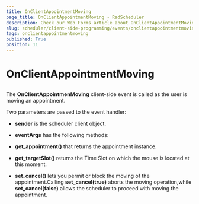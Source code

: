 ```yaml
---
title: OnClientAppointmentMoving
page_title: OnClientAppointmentMoving - RadScheduler
description: Check our Web Forms article about OnClientAppointmentMoving.
slug: scheduler/client-side-programming/events/onclientappointmentmoving
tags: onclientappointmentmoving
published: True
position: 11
---
```


# OnClientAppointmentMoving



## 

The **OnClientAppointmenMoving** client-side event is called as the user is moving an appointment.

Two parameters are passed to the event handler:

* **sender** is the scheduler client object.

* **eventArgs** has the following methods:

* **get_appointment()** that returns the appointment instance.

* **get_targetSlot()** returns the Time Slot on which the mouse is located at this moment.

* **set_cancel()** lets you permit or block the moving of the appointment.Calling **set_cancel(true)** aborts the moving operation,while **set_cancel(false)** allows the scheduler to proceed with moving the appointment.
